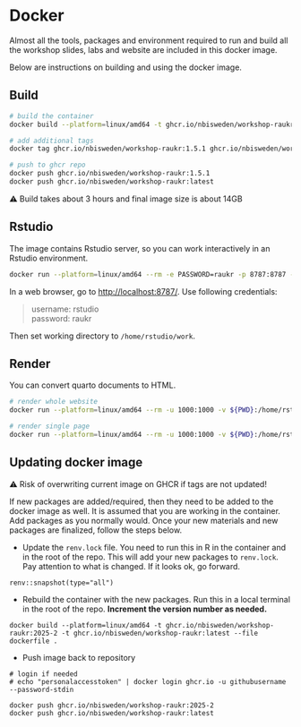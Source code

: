 # Docker

Almost all the tools, packages and environment required to run and build all the workshop slides, labs and website are included in this docker image. 

Below are instructions on building and using the docker image.

## Build

```bash
# build the container
docker build --platform=linux/amd64 -t ghcr.io/nbisweden/workshop-raukr:1.5.1 --file docker/dockerfile docker/

# add additional tags
docker tag ghcr.io/nbisweden/workshop-raukr:1.5.1 ghcr.io/nbisweden/workshop-raukr:latest

# push to ghcr repo
docker push ghcr.io/nbisweden/workshop-raukr:1.5.1
docker push ghcr.io/nbisweden/workshop-raukr:latest
```

:warning: Build takes about 3 hours and final image size is about 14GB

## Rstudio

The image contains Rstudio server, so you can work interactively in an Rstudio environment.

```bash
docker run --platform=linux/amd64 --rm -e PASSWORD=raukr -p 8787:8787 -p 4200:4200 -v ${PWD}:/home/rstudio/work ghcr.io/nbisweden/workshop-raukr:latest
```

In a web browser, go to [http://localhost:8787/](http://localhost:8787/). Use following credentials:

> username: rstudio  
> password: raukr

Then set working directory to `/home/rstudio/work`.

## Render

You can convert quarto documents to HTML.

```bash
# render whole website
docker run --platform=linux/amd64 --rm -u 1000:1000 -v ${PWD}:/home/rstudio/work ghcr.io/nbisweden/workshop-raukr:latest quarto render

# render single page
docker run --platform=linux/amd64 --rm -u 1000:1000 -v ${PWD}:/home/rstudio/work ghcr.io/nbisweden/workshop-raukr:latest quarto render index.qmd
```

## Updating docker image

:warning: Risk of overwriting current image on GHCR if tags are not updated!

If new packages are added/required, then they need to be added to the docker image as well. It is assumed that you are working in the container. Add packages as you normally would. Once your new materials and new packages are finalized, follow the steps below.

- Update the `renv.lock` file. You need to run this in R in the container and in the root of the repo. This will add your new packages to `renv.lock`. Pay attention to what is changed. If it looks ok, go forward.

```
renv::snapshot(type="all")
```

- Rebuild the container with the new packages. Run this in a local terminal in the root of the repo. **Increment the version number as needed.**

```
docker build --platform=linux/amd64 -t ghcr.io/nbisweden/workshop-raukr:2025-2 -t ghcr.io/nbisweden/workshop-raukr:latest --file dockerfile .
```

- Push image back to repository

```
# login if needed
# echo "personalaccesstoken" | docker login ghcr.io -u githubusername --password-stdin

docker push ghcr.io/nbisweden/workshop-raukr:2025-2
docker push ghcr.io/nbisweden/workshop-raukr:latest
```
